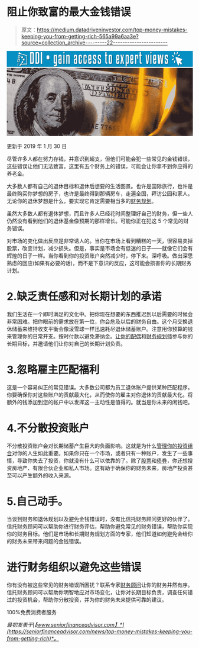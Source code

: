# 阻止你致富的最大金钱错误

> 原文：<https://medium.datadriveninvestor.com/top-money-mistakes-keeping-you-from-getting-rich-565a99a6aa3e?source=collection_archive---------22----------------------->

[![](img/4c75af2699c26bf20ab39b41db9a36f1.png)](http://www.track.datadriveninvestor.com/1B9E)![](img/4d33df561937e9bb2ce69ccb56325ea5.png)

更新于 2019 年 1 月 30 日

尽管许多人都在努力存钱，并意识到超支，但他们可能会犯一些常见的金钱错误，这些错误让他们无法致富。这里有五个财务上的错误，可能会让你拿不到你应得的养老金。

大多数人都有自己的退休目标和退休后想要的生活图景。也许是国际旅行，也许是最终购买你梦想的房子，也许是最终得到那辆房车，走遍全国，拜访公园和家人。无论你的退休梦想是什么，要实现它肯定需要相当多的[财务规划](https://seniorfinanceadvisor.com/resources/financial-planning-assessment)。

虽然大多数人都有退休梦想，而且许多人已经花时间整理好自己的财务，但一些人仍然没有看到他们的退休基金像预期的那样增长。可能你正在犯这 5 个常见的财务错误。

对市场的变化做出反应是非常诱人的。当你在市场上看到糟糕的一天，很容易卖掉股票，改变计划，减少损失。但是，事实是市场会有低迷的日子——就像它们会有辉煌的日子一样。当你看到你的投资账户突然减少时，停下来。深呼吸。做出深思熟虑的回应(如果有必要的话)，而不是下意识的反应，这可能会损害你的长期财务计划。

# 2.缺乏责任感和对长期计划的承诺

我们生活在一个即时满足的文化中。把你现在想要的东西推迟到以后需要的时候会非常困难。把你眼前的需求放在第一位，你会危及以后的财务自由。这个月交换退休储蓄来维持收支平衡会像滚雪球一样迅速耗尽退休储蓄账户。注意用你预算的钱来管理你的日常开支。按时付款以避免滞纳金。[让你的配偶](https://seniorfinanceadvisor.com/news/making-financial-decisions-without-your-spouse)和[财务规划师](https://seniorfinanceadvisor.com/resources/defining-financial-service-professionals#CFP)参与你的长期目标，并邀请他们让你对自己的长期计划负责。

# 3.忽略雇主匹配福利

这是一个容易纠正的常见错误。大多数公司都为员工退休账户提供某种匹配程序。你要确保你对这些账户的贡献最大化，从而使你的雇主对你退休的贡献最大化。将额外的钱添加到您的帐户中以发挥这一主动性是值得的。就当是你未来的闲钱吧。

# 4.不分散投资账户

不分散投资账户会对长期储蓄产生巨大的负面影响。这就是为什么[管理你的投资组合](https://seniorfinanceadvisor.com/investments/portfolio-management)对你的人生如此重要。如果你只在一个市场，或者只有一种账户，发生了一些事情，导致你失去了投资，你就没有什么可以依靠的了。除了[股票](https://seniorfinanceadvisor.com/investments/stocks)和[债券](https://seniorfinanceadvisor.com/investments/bonds)，你还想投资房地产、有限合伙企业和私人市场。这有助于确保你的财务未来，房地产投资甚至可以产生额外的收入来源。

# 5.自己动手。

当谈到财务和退休规划以及避免金钱错误时，没有比信托财务顾问更好的伙伴了。信托财务顾问可以帮助你进行财务评估，帮助你避免常见的财务错误，帮助你实现你的财务目标。他们是市场和长期财务规划方面的专家，他们知道如何避免会给你的财务未来带来问题的金钱错误。

# 进行财务组织以避免这些错误

你有没有被这些常见的财务错误所困扰？联系专家[财务顾问](https://seniorfinanceadvisor.com/)让你的财务井然有序。信托财务顾问可以帮助你明智地应对市场变化，让你对长期目标负责，调查任何错过的投资机会，帮助你分散投资，并为你的财务未来提供可靠的建议。

100%免费消费者服务

*最初发表于*[*【www.seniorfinanceadvisor.com】*](https://seniorfinanceadvisor.com/news/top-money-mistakes-keeping-you-from-getting-rich)*。*